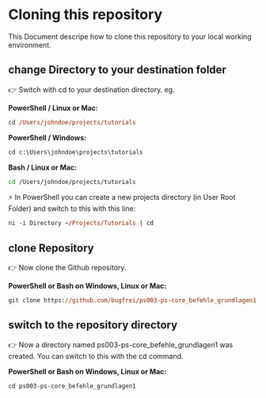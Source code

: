# Cloning this repository

This Document descripe how to clone this repository to your local working environment.

## change Directory to your destination folder

👉 Switch with cd <path> to your destination directory. eg.

**PowerShell / Linux or Mac:**
```ps
cd /Users/johndoe/projects/tutorials 
```
**PowerShell / Windows:**
```ps
cd c:\Users\johndoe\projects\tutorials
```
**Bash / Linux or Mac:**
```bash
cd /Users/johndoe/projects/tutorials 
```

⚡ In PowerShell you can create a new projects directory (in User Root Folder) and switch to this with this line:
```ps
ni -i Directory ~/Projects/Tutorials | cd
```
## clone Repository

👉 Now clone the Github repository.

**PowerShell or Bash on Windows, Linux or Mac:**
```ps
git clone https://github.com/bugfrei/ps003-ps-core_befehle_grundlagen1.git
```

## switch to the repository directory

👉 Now a directory named ps003-ps-core_befehle_grundlagen1 was created. You can switch to this with the cd command.<br />

**PowerShell or Bash on Windows, Linux or Mac:**
```ps
cd ps003-ps-core_befehle_grundlagen1
```

